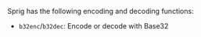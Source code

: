 Sprig has the following encoding and decoding functions:

- `b32enc`/`b32dec`: Encode or decode with Base32
